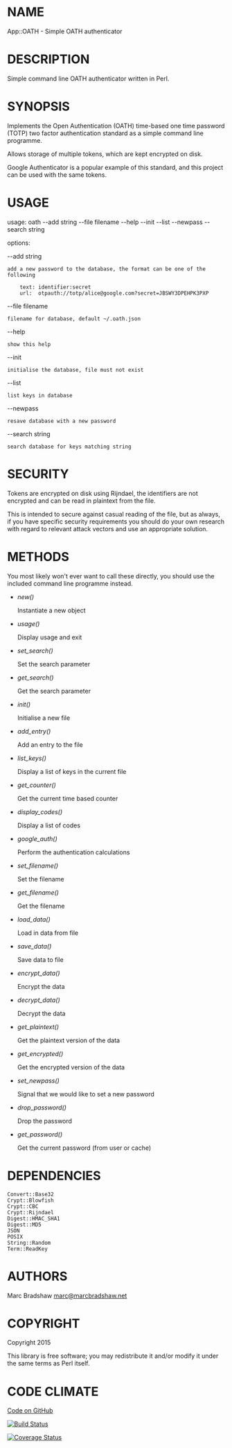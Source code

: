 # NAME

App::OATH -  Simple OATH authenticator

# DESCRIPTION

Simple command line OATH authenticator written in Perl.

# SYNOPSIS

Implements the Open Authentication (OATH) time-based one time password (TOTP)
two factor authentication standard as a simple command line programme.

Allows storage of multiple tokens, which are kept encrypted on disk.

Google Authenticator is a popular example of this standard, and this project
can be used with the same tokens.

# USAGE

usage: oath --add string --file filename --help --init --list --newpass --search string 

options:

\--add string

    add a new password to the database, the format can be one of the following

        text: identifier:secret
        url:  otpauth://totp/alice@google.com?secret=JBSWY3DPEHPK3PXP

\--file filename

    filename for database, default ~/.oath.json

\--help

    show this help

\--init

    initialise the database, file must not exist

\--list

    list keys in database

\--newpass

    resave database with a new password

\--search string

    search database for keys matching string

# SECURITY

Tokens are encrypted on disk using Rijndael, the identifiers are not encrypted and can be read in plaintext
from the file.

This is intended to secure against casual reading of the file, but as always, if you have specific security requirements
you should do your own research with regard to relevant attack vectors and use an appropriate solution.

# METHODS

You most likely won't ever want to call these directly, you should use the included command line programme instead.

- _new()_

    Instantiate a new object

- _usage()_

    Display usage and exit

- _set\_search()_

    Set the search parameter

- _get\_search()_

    Get the search parameter

- _init()_

    Initialise a new file

- _add\_entry()_

    Add an entry to the file

- _list\_keys()_

    Display a list of keys in the current file

- _get\_counter()_

    Get the current time based counter

- _display\_codes()_

    Display a list of codes

- _google\_auth()_

    Perform the authentication calculations

- _set\_filename()_

    Set the filename

- _get\_filename()_

    Get the filename

- _load\_data()_

    Load in data from file

- _save\_data()_

    Save data to file

- _encrypt\_data()_

    Encrypt the data

- _decrypt\_data()_

    Decrypt the data

- _get\_plaintext()_

    Get the plaintext version of the data

- _get\_encrypted()_

    Get the encrypted version of the data

- _set\_newpass()_

    Signal that we would like to set a new password

- _drop\_password()_

    Drop the password

- _get\_password()_

    Get the current password (from user or cache)

# DEPENDENCIES

    Convert::Base32
    Crypt::Blowfish
    Crypt::CBC
    Crypt::Rijndael
    Digest::HMAC_SHA1
    Digest::MD5
    JSON
    POSIX
    String::Random
    Term::ReadKey

# AUTHORS

Marc Bradshaw <marc@marcbradshaw.net>

# COPYRIGHT

Copyright 2015

This library is free software; you may redistribute it and/or
modify it under the same terms as Perl itself.

# CODE CLIMATE

[Code on GitHub](https://github.com/marcbradshaw/app-oath)

[![Build Status](https://travis-ci.org/marcbradshaw/app-oath.svg?branch=master)](https://travis-ci.org/marcbradshaw/app-oath)

[![Coverage Status](https://coveralls.io/repos/marcbradshaw/app-oath/badge.svg)](https://coveralls.io/r/marcbradshaw/app-oath)
